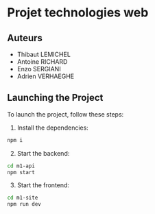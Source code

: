 # Projet technologies web

## Auteurs

- Thibaut LEMICHEL
- Antoine RICHARD
- Enzo SERGIANI
- Adrien VERHAEGHE

## Launching the Project

To launch the project, follow these steps:

1. Install the dependencies:

```sh
npm i
```

2. Start the backend:

```sh
cd m1-api
npm start
```

3. Start the frontend:

```sh
cd m1-site
npm run dev
```
